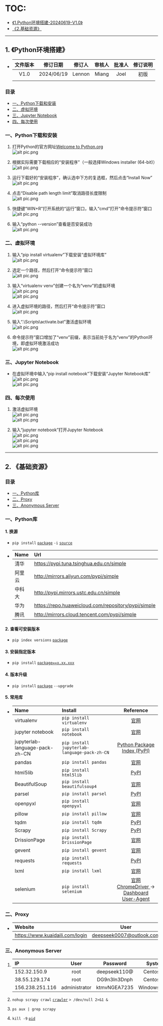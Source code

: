 # TOC:

- [《1.Python环境搭建-20240619-V1.0》](#1-python环境搭建)
- [《2.基础资源》](#2-基础资源)

- - -

## 1. 《Python环境搭建》

- |文件版本|修订日期|修订人|审核人|批准人|修订说明|
  |:-:|:-:|:-:|:-:|:-:|:-:|
  |V1.0|2024/06/19|Lennon|Miang|Joel|初版|
  |||||||

### 目录

- [一、Python下载和安装](#一python下载和安装)
- [二、虚拟环境](#二虚拟环境)
- [三、Jupyter Notebook](#三jupyter-notebook)
- [四、每次使用](#四每次使用)

### 一、Python下载和安装

1. 打开Python的官方网址[Welcome to Python.org](https://www.python.org/)<br />![alt pic.png](./pic/file_1-1.1.png)

2. 根据实际需要下载相应的“安装程序”（一般选择Windows installer (64-bit)）<br />![alt pic.png](./pic/file_1-1.2.png)

3. 运行下载好的“安装程序”，确认选中下方的复选框，然后点击“Install Now”<br />![alt pic.png](./pic/file_1-1.3.png)

4. 点击“Disable path length limit”取消路径长度限制<br />![alt pic.png](./pic/file_1-1.4.png)

5. 快捷键“WIN+R”打开系统的“运行”窗口，输入“cmd”打开“命令提示符”窗口<br />![alt pic.png](./pic/file_1-1.5.png)

6. 输入“python --version”查看是否安装成功<br />![alt pic.png](./pic/file_1-1.6.png)

### 二、虚拟环境

1. 输入“pip install virtualenv”下载安装“虚拟环境库”<br />![alt pic.png](./pic/file_1-2.1.png)

2. 选定一个路径，然后打开“命令提示符”窗口<br />![alt pic.png](./pic/file_1-2.2.png)

3. 输入“virtualenv venv”创建一个名为“venv”的虚拟环境<br />![alt pic.png](./pic/file_1-2.3.1.png)<br />![alt pic.png](./pic/file_1-2.3.2.png)

4. 进入虚拟环境的路径，然后打开“命令提示符”窗口<br />![alt pic.png](./pic/file_1-2.4.png)

5. 输入“.\Scripts\activate.bat”激活虚拟环境<br />![alt pic.png](./pic/file_1-2.5.png)

6. 命令提示符”窗口增加了“venv”前缀，表示当前处于名为“venv”的Python环境，即虚拟环境激活成功<br />![alt pic.png](./pic/file_1-2.6.png)

### 三、Jupyter Notebook

- 在虚拟环境中输入“pip install notebook”下载安装“Jupyter Notebook库”<br />![alt pic.png](./pic/file_1-3.1.png)<br />![alt pic.png](./pic/file_1-3.2.png)

### 四、每次使用

1. 激活虚拟环境<br />![alt pic.png](./pic/file_1-4.1.1.png)<br />![alt pic.png](./pic/file_1-4.1.2.png)

2. 输入“jupyter notebook”打开Jupyter Notebook<br />![alt pic.png](./pic/file_1-4.2.1.png)<br />![alt pic.png](./pic/file_1-4.2.2.png)<br />![alt pic.png](./pic/file_1-4.2.3.png)

- - -

## 2. 《基础资源》

### 目录

- [一、Python库](#一python库)
- [二、Proxy](#二proxy)
- [三、Anonymous Server](#三anonymous-server)

### 一、Python库

#### 1. 换源

- `pip install` <ins>`package`</ins> `-i` <ins>`source`</ins>  

- |Name|Url|
  |:-|:-|
  |清华|https://pypi.tuna.tsinghua.edu.cn/simple|
  |阿里云|http://mirrors.aliyun.com/pypi/simple|
  |中科大|http://pypi.mirrors.ustc.edu.cn/simple|
  |华为|https://repo.huaweicloud.com/repository/pypi/simple|
  |腾讯|http://mirrors.cloud.tencent.com/pypi/simple|

#### 2. 查看可安装版本

- `pip index versions` <ins>`package`</ins>

#### 3. 安装指定版本

- `pip install` <ins>`package==x.xx.xxx`</ins>

#### 4. 版本升级

- `pip install` <ins>`package`</ins> `--upgrade`

#### 5. 常用库

- |Name|Install|Reference|
  |:-|:-|:-:|
  |virtualenv|`pip install virtualenv`|[官网](https://virtualenv.pypa.io/en/latest/installation.html)|
  |jupyter notebook|`pip install notebook`|[官网](https://jupyter.org/install#jupyter-notebook)|
  |jupyterlab-language-pack-zh-CN|`pip install jupyterlab-language-pack-zh-CN`|[Python Package Index (PyPI)](https://pypi.org/project/jupyterlab-language-pack-zh-CN/)|
  |pandas|`pip install pandas`|[官网](https://pandas.pydata.org/docs/getting_started/index.html#getting-started)|
  |html5lib|`pip install html5lib`|[PyPI](https://pypi.org/project/html5lib/)|
  |BeautifulSoup|`pip install beautifulsoup4`|[官网](https://www.crummy.com/software/BeautifulSoup/bs4/doc/index.html#installing-beautiful-soup)|
  |parsel|`pip install parsel`|[PyPI](https://pypi.org/project/parsel/)|
  |openpyxl|`pip install openpyxl`|[官网](https://openpyxl.readthedocs.io/en/stable/tutorial.html)|
  |pillow|`pip install pillow`|[官网](https://pillow.readthedocs.io/en/latest/installation/basic-installation.html)|
  |tqdm|`pip install tqdm`|[PyPI](https://pypi.org/project/tqdm/)|
  |Scrapy|`pip install Scrapy`|[PyPI](https://pypi.org/project/Scrapy/)|
  |DrissionPage|`pip install DrissionPage`|[官网](https://drissionpage.cn/get_start/installation)|
  |gevent|`pip install gevent`|[官网](https://www.gevent.org/install.html)|
  |requests|`pip install requests`|[PyPI](https://pypi.org/project/requests/)|
  |lxml|`pip install lxml`|[官网](https://lxml.de/installation.html)|
  |selenium|`pip install selenium`|[官网](https://www.selenium.dev/documentation/webdriver/getting_started/install_library/)<br />[ChromeDriver ](https://developer.chrome.com/docs/chromedriver) -> [Dashboard](https://googlechromelabs.github.io/chrome-for-testing/)<br />[User-Agent](https://googlechromelabs.github.io/chrome-for-testing/known-good-versions.json)|

### 二、Proxy

- |Website|User|Password|
  |:-|:-:|:-:|
  |https://www.kuaidaili.com/login |deepseek0007@outlook.com|asdasd123|

### 三、Anonymous Server

1. |IP|User|Password|System|
   |:-|:-:|:-:|:-:|
   |152.32.150.9|root|deepseek110@|Centos7.6|
   |38.55.129.174|root|DG9n3In3Dnph|Centos7.6|
   |156.238.251.116|administrator|ktmvNGEA7235|Windows2022|

2. `nohup scrapy crawl` <ins>`crawler`</ins> `> /dev/null 2>&1 &`

3. `ps aux | grep scrapy`

4. `kill -9` <ins>`pid`</ins>
